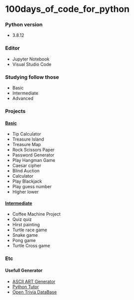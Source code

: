 # 100days_of_code_for_python
### Python version
- 3.8.12

### Editor
- Jupyter Notebook
- Visual Studio Code

### Studying follow those
  - Basic 
  - Intermediate
  - Advanced

### Projects 
#### [Basic](https://github.com/Ki-Sung/100days_of_code_for_python/tree/main/basic_final_projects)
- Tip Calculator
- Treasure Island
- Treasure Map 
- Rock Scissors Paper
- Password Generator
- Play Hangman Game 
- Caesar cipher
- Blind Auction 
- Calculator
- Play Blackjack 
- Play guess number
- Higher lower
#### [Intermediate](https://github.com/Ki-Sung/100days_of_code_for_python/tree/main/intermediate_final_projects)
- Coffee Machine Project
- Quiz quiz
- Hirst painting
- Turtle race game
- Snake game
- Pong game
- Turtle Cross game

### Etc
#### Usefull Generator
- [ASCII ART Generator](http://patorjk.com/software/taag/#p=display&f=Doom&t=Guess%20Number)
- [Python Tutor](https://pythontutor.com/python-debugger.html#mode=edit)
- [Open Trivia DataBase](https://opentdb.com/)
